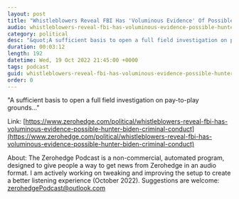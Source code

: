 ```yaml
---
layout: post
title: "Whistleblowers Reveal FBI Has 'Voluminous Evidence' Of Possible Hunter Biden Criminal Conduct: Senator"
audio: whistleblowers-reveal-fbi-has-voluminous-evidence-possible-hunter-biden-criminal-conduct-0
category: political
desc: "&quot;A sufficient basis to open a full field investigation on pay-to-play grounds...&quot;"
duration: 00:03:12
length: 192
datetime: Wed, 19 Oct 2022 21:45:00 +0000
tags: podcast
guid: whistleblowers-reveal-fbi-has-voluminous-evidence-possible-hunter-biden-criminal-conduct-0
order: 0
---
```

&quot;A sufficient basis to open a full field investigation on pay-to-play grounds...&quot;

Link: [https://www.zerohedge.com/political/whistleblowers-reveal-fbi-has-voluminous-evidence-possible-hunter-biden-criminal-conduct](https://www.zerohedge.com/political/whistleblowers-reveal-fbi-has-voluminous-evidence-possible-hunter-biden-criminal-conduct)

About: The Zerohedge Podcast is a non-commercial, automated program, designed to give people a way to get news from Zerohedge in an audio format.  I am actively working on tweaking and improving the setup to create a better listening experience (October 2022).  Suggestions are welcome: [zerohedgePodcast@outlook.com](mailto:zerohedgePodcast@outlook.com)